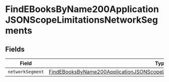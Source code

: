 # FindEBooksByName200ApplicationJSONScopeLimitationsNetworkSegments


## Fields

| Field                                                                                                                                                                                         | Type                                                                                                                                                                                          | Required                                                                                                                                                                                      | Description                                                                                                                                                                                   |
| --------------------------------------------------------------------------------------------------------------------------------------------------------------------------------------------- | --------------------------------------------------------------------------------------------------------------------------------------------------------------------------------------------- | --------------------------------------------------------------------------------------------------------------------------------------------------------------------------------------------- | --------------------------------------------------------------------------------------------------------------------------------------------------------------------------------------------- |
| `networkSegment`                                                                                                                                                                              | [FindEBooksByName200ApplicationJSONScopeLimitationsNetworkSegmentsNetworkSegment](../../models/operations/findebooksbyname200applicationjsonscopelimitationsnetworksegmentsnetworksegment.md) | :heavy_minus_sign:                                                                                                                                                                            | N/A                                                                                                                                                                                           |
